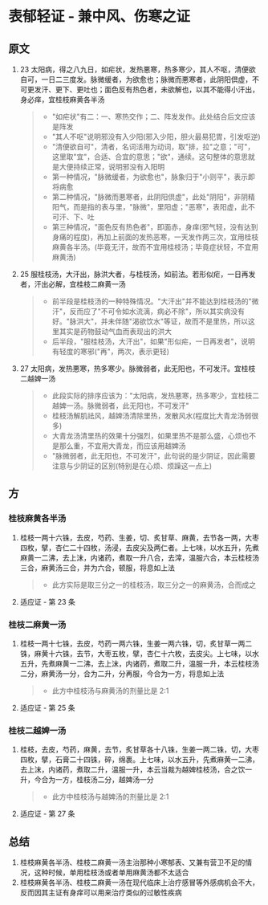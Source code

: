 # 表郁轻证 - 兼中风、伤寒之证

## 原文

1. 23 太阳病，得之八九日，如疟状，发热悪寒，热多寒少，其人不呕，清便欲自可，一日二三度发。脉微缓者，为欲愈也；脉微而悪寒者，此阴阳倶虚，不可更发汗、更下、更吐也；面色反有热色者，未欲解也，以其不能得小汗出，身必痒，宜桂枝麻黄各半汤
   > - "如疟状"有二：一、寒热交作；二、阵发发作。此处结合后文应该是阵发
   > - "其人不呕"说明邪没有入少阳(邪入少阳，胆火最易犯胃，引发呕逆)
   > - "清便欲自可"，清者，名词活用为动词，取"排，拉"之意；"可"，这里取"宜"，合适、合宜的意思；"欲"，通续。这句整体的意思就是大便持续正常，说明邪没有入阳明
   > - 第一种情况，"脉微缓者，为欲愈也"，脉象归于"小则平"，表示即将病愈
   > - 第二种情况，"脉微而悪寒者，此阴阳倶虚"，此处"阴阳"，非阴精阳气，而是指的表与里，"脉微"，里阳虚；"恶寒"，表阳虚，此不可汗、下、吐
   > - 第三种情况，"面色反有热色者"，即面赤，身痒(邪气轻，没有达到身痛的程度)，再加上前面的发热恶寒，一天发作两三次，宜用桂枝麻黄各半汤。(毕竟无汗，故而不宜用桂枝汤；毕竟症状轻，不宜用麻黄汤)
2. 25 服桂枝汤，大汗出，脉洪大者，与桂枝汤，如前法。若形似疟，一日再发者，汗出必解，宜桂枝二麻黄一汤
   > - 前半段是桂枝汤的一种特殊情况。"大汗出"并不能达到桂枝汤的"微汗"，反而应了"不可令如水流漓，病必不除"，所以其实病没有好。"脉洪大"，并未伴随"渴欲饮水"等证，故而不是里热，所以这里其实是药物鼓动气血而表现出的洪大
   > - 后半段，"服桂枝汤，大汗出"，如果"形似疟，一日再发者"，说明有轻度的寒邪("再"，两次，表示更轻)
3. 27 太阳病，发热悪寒，热多寒少。脉微弱者，此无阳也，不可发汗。宜桂枝二越婢一汤
   > - 此段实际的排序应该为："太阳病，发热悪寒，热多寒少，宜桂枝二越婢一汤。脉微弱者，此无阳也，不可发汗"
   > - 桂枝汤解肌祛风，越婢汤清除里热，发散风水(程度比大青龙汤弱很多)
   > - 大青龙汤清里热的效果十分强烈，如果里热不是那么盛，心烦也不是那么重，不宜用大青龙，而应该用越婢汤
   > - "脉微弱者，此无阳也，不可发汗"，此句说的是少阴证，因此需要注意与少阴证的区别(特别是在心烦、烦躁这一点上)

## 方

### 桂枝麻黄各半汤

1. 桂枝一两十六铢，去皮，芍药、生姜，切、炙甘草、麻黄，去节各一两，大枣四枚，擘，杏仁二十四枚，汤浸，去皮尖及两仁者。上七味，以水五升，先煮麻黄一二沸，去上沫，内诸药，煮取一升八合，去滓，温服六合，本云桂枝汤三合，麻黄汤三合，并为六合，顿服，将息如上法
   > - 此方实际是取三分之一的桂枝汤，取三分之一的麻黄汤，合而成之
2. 适应证 - 第 23 条

### 桂枝二麻黄一汤

1. 桂枝一两十七铢，去皮，芍药一两六铢，生姜一两六铢，切，炙甘草一两二铢，麻黄十六铢，去节，大枣五枚，擘，杏仁十六枚，去皮尖。上七味，以水五升，先煮麻黄一二沸，去上沫，内诸药，煮取二升，温服一升，本云桂枝汤二分，麻黄汤一分，合为二升，分再服，今合为一方，将息如上法
   > - 此方中桂枝汤与麻黄汤的剂量比是 2:1
2. 适应证 - 第 25 条

### 桂枝二越婢一汤

1. 桂枝，去皮，芍药，麻黄，去节，炙甘草各十八铢，生姜一两二铢，切，大枣四枚，擘，石膏二十四铢，碎，绵裹。上七味，以水五升，先煮麻黄一二沸，去上沫，内诸药，煮取二升，温服一升，本云当裁为越婢桂枝汤，合之饮一升，今合为一方，桂枝汤二分，越婢汤一分
   > - 此方中桂枝汤与越婢汤的剂量比是 2:1
2. 适应证 - 第 27 条

## 总结

1. 桂枝麻黄各半汤、桂枝二麻黄一汤主治那种小寒郁表、又兼有营卫不足的情况，这种时候，单用桂枝汤或者单用麻黄汤都不太适合
2. 桂枝麻黄各半汤、桂枝二麻黄一汤在现代临床上治疗感冒等外感病机会不大，反而因其主证有身痒可以用来治疗类似的过敏性疾病
